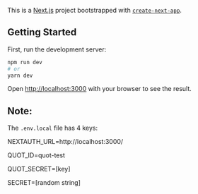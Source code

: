 This is a [Next.js](https://nextjs.org/) project bootstrapped with [`create-next-app`](https://github.com/vercel/next.js/tree/canary/packages/create-next-app).

## Getting Started

First, run the development server:

```bash
npm run dev
# or
yarn dev
```

Open [http://localhost:3000](http://localhost:3000) with your browser to see the result.


## Note:

The `.env.local` file has 4 keys:

NEXTAUTH_URL=http://localhost:3000/

QUOT_ID=quot-test

QUOT_SECRET=[key]

SECRET=[random string]
